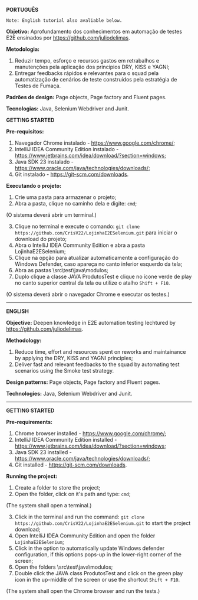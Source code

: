 **PORTUGUÊS**

`Note: English tutorial also avaliable below.`

**Objetivo:** Aprofundamento dos conhecimentos em automação de testes E2E ensinados por https://github.com/juliodelimas.

**Metodologia:**
1. Reduzir tempo, esforço e recursos gastos em retrabalhos e manutenções pela aplicação dos  principios DRY, KISS e YAGNI;
2. Entregar feedbacks rápidos e relevantes para o squad pela automatização de cenários de teste construídos pela estratégia de Testes de Fumaça.

**Padrões de design:** Page objects, Page factory and Fluent pages.

**Tecnologias:** Java, Selenium Webdriver and Junit.

**GETTING STARTED**

**Pre-requisitos:**
1. Navegador Chrome instalado - https://www.google.com/chrome/;
2. IntelliJ IDEA Community Edition instalado - https://www.jetbrains.com/idea/download/?section=windows;
3. Java SDK 23 instalado - https://www.oracle.com/java/technologies/downloads/;
4. Git instalado - https://git-scm.com/downloads.

**Executando o projeto:**
1. Crie uma pasta para armazenar o projeto;
2. Abra a pasta, clique no caminho dela e digite: `cmd`;

(O sistema deverá abrir um terminal.)

3. Clique no terminal e execute o comando: `git clone https://github.com/CrisV22/LojinhaE2ESelenium.git` para iniciar o download do projeto;
4. Abra o IntelliJ IDEA Community Edition e abra a pasta LojinhaE2ESelenium;
5. Clique na opção para atualizar automaticamente a configuração do Windows Defender, caso apareça no canto inferior esquerdo da tela;
6. Abra as pastas \src\test\java\modulos;
7. Duplo clique a classe JAVA ProdutosTest e clique no ícone verde de play no canto superior central da tela ou utilize o atalho `Shift + F10`.

(O sistema deverá abrir o navegador Chrome e executar os testes.)

---

**ENGLISH**

**Objective:** Deepen knowledge in E2E automation testing lechtured by https://github.com/juliodelimas.

**Methodology:**
1. Reduce time, effort and resources spent on reworks and maintainance by applying the DRY, KISS and YAGNI principles;
2. Deliver fast and relevant feedbacks to the squad by automating test scenarios using the Smoke test strategy.

**Design patterns:** Page objects, Page factory and Fluent pages.

**Technologies:** Java, Selenium Webdriver and Junit.

---

**GETTING STARTED**

**Pre-requirements:**
1. Chrome browser installed - https://www.google.com/chrome/;
2. IntelliJ IDEA Community Edition installed - https://www.jetbrains.com/idea/download/?section=windows;
3. Java SDK 23 installed - https://www.oracle.com/java/technologies/downloads/;
4. Git installed - https://git-scm.com/downloads.

**Running the project:**
1. Create a folder to store the project;
2. Open the folder, click on it's path and type: `cmd`;

(The system shall open a terminal.)

3. Click in the terminal and run the command: `git clone https://github.com/CrisV22/LojinhaE2ESelenium.git` to start the project download;
4. Open IntelliJ IDEA Community Edition and open the folder `LojinhaE2ESelenium`;
5. Click in the option to automatically update Windows defender configuration, if this options pops-up in the lower-right corner of the screen;
6. Open the folders \src\test\java\modulos;
7. Double click the JAVA class ProdutosTest and click on the green play icon in the up-middle of the screen or use the shortcut `Shift + F10`.

(The system shall open the Chrome browser and run the tests.)

